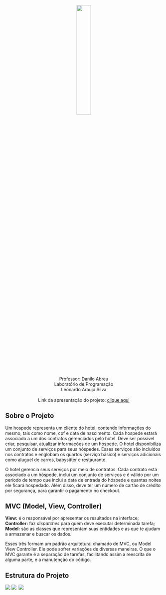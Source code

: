 <h2 align="center">
<img src="https://lh3.googleusercontent.com/Ie3tjxX8E51qHUEFuboJcBe7tBvhGqHwsAhJ859yMTa6OmpDbMpc7jwKG_Ek7pPZTUkIvpIoX0NpjDF8sFwNoe8Sux2ulC4BiC-5CBpkouwxGhBfk-EPg9GgPK8S01FXswRahVhwNlqlbK7zypqlszijiMxpPxSyh2cdpuT3esTFxm_zD4X7559M1DrAzZm95LOx2-WoDEzpOodOnuKkczQNZ07l0vV29Kl9D4uPesFpdkivNpt8_0oT4GPpBH0UyLzARX5fJqsH5P923hJaIejzClqaeVRT9AcOLBxE4ChZ6PaFRy0CpP-LijoBBt_njo75CNw3n_WCz7I1W67xF3Fm9ss5-YqdxNKT-w8sfwld8e9e4PsQa9ukgqEIBjGZCPp-BSkNtEMHixCjVrgcPCSlkBLwNDtwhs1qfVNGl0mk8xseWQr3ZsoHttklfuvD7l5hIKyVavcDB-T5fMvO0SD3-6L6cxZADt9hmNWT-IAwsDFA8cjcRra1Bl1UN91yKK6vXmcbJshUC4zBNv9U1znmxg4-7M_W-wOdMKqN6p1BnbpEAIDubedccQ=w1326-h644" width="30%">
</h2>

<p align="center">
Professor: Danilo Abreu<br>
Laboratório de Programação<br>
Leonardo Araujo Silva<br>
<br>
Link da apresentação do projeto: <a href="https://www.youtube.com/watch?v=EB6ec485ZLY" target="_blank">clique aqui</a>
</p>

## Sobre o Projeto

<p>Um hospede representa um cliente do hotel, contendo informações do mesmo, tais como nome, cpf e data de nascimento. Cada hospede estará associado a um dos contratos
gerenciados pelo hotel. Deve ser possível criar, pesquisar, atualizar informações de um hóspede. O hotel disponibiliza um conjunto de serviços para seus hóspedes. Esses serviços são incluídos nos contratos e englobam os quartos (serviço básico) e serviços adicionais
como aluguel de carros, babysitter e restaurante.</p>

<p>O hotel gerencia seus serviços por meio de contratos. Cada contrato está associado a um hóspede, inclui um conjunto de serviços e é válido por um período de tempo que
inclui a data de entrada do hóspede e quantas noites ele ficará hospedado. Além disso, deve ter um número de cartão de crédito por segurança, para garantir o pagamento no checkout.</p>


## MVC (Model, View, Controller)

<strong>View:</strong> é o responsável por apresentar os resultados na interface;<br>
<strong>Controller:</strong> faz <i>dispatches</i> para quem deve executar determinada tarefa;<br>
<strong>Model:</strong> são as classes que representam suas entidades e as que te ajudam a armazenar e buscar os dados.<br>

<p>
Esses três formam um padrão arquitetural chamado de MVC, ou Model View Controller. Ele pode sofrer variações de diversas maneiras. O que o MVC garante é a separação de tarefas, facilitando assim a reescrita de alguma parte, e a manutenção do código. </p>

## Estrutura do Projeto

<img src="https://lh3.googleusercontent.com/9TPxBYkPJyIxvBl86GsSexWsfjkKmNUJt-cXD6zZWVrhSGz2tVKSIQ0ENu4QGC2ITaDegYyVjNscC27bnWbAFn38_Ho5WBqVAEwWlGyE2C-QZ72yNFpgrvIrdRsY-FLQA1ZRjgEOzduan6aYRV94VpJtiaiwmngBWyo19ifDIEJv8ShgA1N806xKrlI91s8SPvbFmrKU75BS__Aim-J15wVfscok45JFxt5dlFCKuDSOdWO7AGDxnDzv-A5aAhdjQcz-skfr_qv6YbNKJd1FSMB44v90EjnFMm9BsE9e5hGX-GvxvLZ02uVSWIaOuSJi-bvXlI6cOeWUnRrMWGKtlq7Hg9hGJkIu2BE7nuaCLthPeV-iwysG1O4S4TZs12LxW8_lNleMAh6Y36-c4FBp4nqL8xsYsyz4LGLV8untDqLKzrwL0GorFNsF7XBQHspuQSOvnCIIio97XqqE3bjRCPfafUngcNHgHPeTCYZqCDngUWdD5UQ99g3wI30_MndCqaHfyg5TF-krG-OCH6w4_FT_hhOa6WhkbU6ZBWKgT4ynntCEG5QE32XylQ=w1325-h644" style="margin-top: -22px;">

<img src="https://lh3.googleusercontent.com/hvlvEQAl9ECqPKggqcjXfRzqBmbAacQ9OZAmD53ANOpTLccQS22Z1UZsite0pgeFzgApJL7VuPeWFx4G_1l9D-BE666rMdsFravufgNbimYJA9sdvaaj6pGhil8LSU1MCJqe7uCvCUpSZD685nnLTsX_pV3rfRFgikgjzpkIgZRRG_pOPpEy7As-BVD9EC1txjwBu03uIQh37pZF8kLv44d6WAA9PaxMnF50lP2CKOYnUnaiaexs0R414rEFZjJqQhJ2M6w3QbSMdXpqcPYILDvWEbeaYZU49J1-rcW18JI2_620S1R93VlUqVRY2AuyeDdtnQA0Fb062WpaYrYrmOYWpczNHJw_JrkDihrv5NEkjBZVGfnQb3uSPAyZjymlSu-X0cUZxT6YQjj79J3xc1J_kmb-pdJfwQiXX3iIADh3e2jSApui3Au_AD1uPLjcGkVJlB2TOz9uulxLVNM4AiOrfAlVIPDv7Wriq5oJhHYVpg08YrIVpLdbyOxFgdl8M36zH9N_kDmwK7fODERQBxL6-2wfmVVzzzJgOhx0zv6ft_RbU6qDw7TZLw=w1325-h644">

<img src="https://lh3.googleusercontent.com/HwZ86KGvtA2YyL6-G3AEv2jqc-KKBHrEJaVlTPo4_AxLloPebBPqeNzIl1vvbpHz0hxW7pTptcAFUpr4GsJzVvlJ-MG_AWZqtRTTNc0RVh3aI9_4nRiAZ9MSa4CWIrBPhzmzuPzs6u_SNcZejdaQJNvY72K5pjFIsZkRIjOcZ6jrGPya7bhek6fTSoota_1cZFgwoqv4RtvF44CpFrDwxa5TAgv_vu0g85f6o7TWghbHRdPEYUVqlHqvK5NjY4IDCzbnUnK8CTYZcOJWMA2aVRefIdNDj6Dru9oy7S-o01lSdZe9lY-_lOUyx5MEoIbJPJnXuPOar5v74I6DKQnpRHTVCEdGpyzaYe6fDCCDmeCCYJyBrxXJhPruxGgEusX5pu-Db5SxTkO1Wlm6dPupKuqIYClOEc7O6C02nQdl-9wuY-yPLQUCGz7VhUmDVPsyhn85je5Hy7Q1QwqugWtPf0bdIeuWdg8M2i4CF_X8YJgPHvIpJTNsSyaWI2Yneb5YoVUBqmxrDenge1WFgK2qgh69VaA0vf73TS2F7ZDszPvQ-oMt8fhqI3JGWg=w1325-h644" style="margin-top: -25px; margin-left: 3px;">

